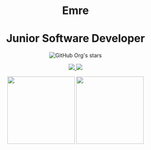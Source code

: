 <h1 align="center"> Emre </h1>
<h1 align="center"> Junior Software Developer </h1>
<p align="center">
<img alt="GitHub Org's stars" src="https://img.shields.io/github/stars/IEmreOzkayaI?color=red&label=stars&logo=github&style=for-the-badge">
</p>
<p align="center">
<a href="https://www.linkedin.com/in/emre-%C3%B6zkaya-181315210/">
  <img src="https://img.shields.io/badge/LINKEDIN-D14836?style=for-the-badge&logo=linkedin&logoColor=white&color=blue">
</a>
<a href="https://www.instagram.com/_emreozkaya_"><img src="https://img.shields.io/badge/INSTAGRAM-D14836?style=for-the-badge&logo=instagram&logoColor=white&color=red"></a>
</p>

<p align="center">
    <img height=177 src="https://github-readme-stats.vercel.app/api?username=IEmreOzkayaI&show_icons=true&bg_color=0d1117&text_color=bdc3c7&title_color=f1c40f&icon_color=f1c40f&hide_border=true"> <img height=177 src="https://github-readme-stats.vercel.app/api/top-langs/?username=IEmreOzkayaI&bg_color=0d1117&text_color=bdc3c7&title_color=f1c40f&hide_border=true&layout=compact&langs_count=7">
</p>


